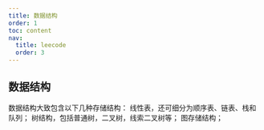 ```yaml
---
title: 数据结构
order: 1
toc: content
nav:
  title: leecode
  order: 3
---
```


## 数据结构

数据结构大致包含以下几种存储结构：
线性表，还可细分为顺序表、链表、栈和队列；
树结构，包括普通树，二叉树，线索二叉树等；
图存储结构；
